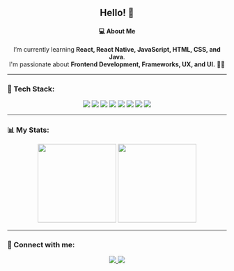<h2 align="center">Hello! 👋</h2>

<h4 align="center">💻 About Me</h4>

<p align="center">
  I’m currently learning <b>React, React Native, JavaScript, HTML, CSS, and Java</b>. <br>
  I'm passionate about <b>Frontend Development, Frameworks, UX, and UI.</b> 🎨✨
</p>

---

### 🚀 Tech Stack:
<p align="center">
  <img src="https://img.shields.io/badge/React-20232A?style=for-the-badge&logo=react&logoColor=61DAFB" />
  <img src="https://img.shields.io/badge/React_Native-20232A?style=for-the-badge&logo=react&logoColor=61DAFB" />
  <img src="https://img.shields.io/badge/JavaScript-F7DF1E?style=for-the-badge&logo=javascript&logoColor=black" />
  <img src="https://img.shields.io/badge/HTML5-E34F26?style=for-the-badge&logo=html5&logoColor=white" />
  <img src="https://img.shields.io/badge/CSS3-1572B6?style=for-the-badge&logo=css3&logoColor=white" />
  <img src="https://img.shields.io/badge/Java-ED8B00?style=for-the-badge&logo=java&logoColor=white" />
  <img src="https://img.shields.io/badge/Laravel-FF2D20?style=for-the-badge&logo=laravel&logoColor=white">
  <img src="https://img.shields.io/badge/PHP-777BB4?style=for-the-badge&logo=php&logoColor=white">
</p>

---

### 📊 My Stats:
<p align="center">
  <img height="180px" src="https://github-readme-stats.vercel.app/api?username=KGHerrera&show_icons=true&theme=radical">
  <img height="180px" src="https://github-readme-stats.vercel.app/api/top-langs/?username=KGHerrera&show_icons=true&theme=radical&layout=compact">
</p>

---

### 🔗 Connect with me:
<p align="center">
  <a href="https://www.linkedin.com/in/jose-enrique-herrera-gaeta-2a0405348/" target="_blank">
    <img src="https://img.shields.io/badge/LinkedIn-blue?style=for-the-badge&logo=linkedin" />
  </a>
  <a href="bycrashdash@gmail.com">
    <img src="https://img.shields.io/badge/Email-D14836?style=for-the-badge&logo=gmail&logoColor=white" />
  </a>
</p>

